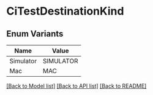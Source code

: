 # CiTestDestinationKind

## Enum Variants

| Name | Value |
|---- | -----|
| Simulator | SIMULATOR |
| Mac | MAC |


[[Back to Model list]](../README.md#documentation-for-models) [[Back to API list]](../README.md#documentation-for-api-endpoints) [[Back to README]](../README.md)


